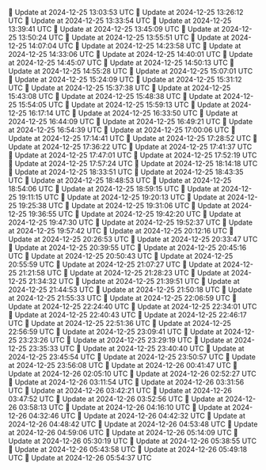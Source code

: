 🔄 Update at 2024-12-25 13:03:53 UTC
🔄 Update at 2024-12-25 13:26:12 UTC
🔄 Update at 2024-12-25 13:33:54 UTC
🔄 Update at 2024-12-25 13:39:41 UTC
🔄 Update at 2024-12-25 13:45:09 UTC
🔄 Update at 2024-12-25 13:50:24 UTC
🔄 Update at 2024-12-25 13:55:51 UTC
🔄 Update at 2024-12-25 14:07:04 UTC
🔄 Update at 2024-12-25 14:23:58 UTC
🔄 Update at 2024-12-25 14:33:06 UTC
🔄 Update at 2024-12-25 14:40:01 UTC
🔄 Update at 2024-12-25 14:45:07 UTC
🔄 Update at 2024-12-25 14:50:13 UTC
🔄 Update at 2024-12-25 14:55:28 UTC
🔄 Update at 2024-12-25 15:07:01 UTC
🔄 Update at 2024-12-25 15:24:09 UTC
🔄 Update at 2024-12-25 15:31:12 UTC
🔄 Update at 2024-12-25 15:37:38 UTC
🔄 Update at 2024-12-25 15:43:08 UTC
🔄 Update at 2024-12-25 15:48:38 UTC
🔄 Update at 2024-12-25 15:54:05 UTC
🔄 Update at 2024-12-25 15:59:13 UTC
🔄 Update at 2024-12-25 16:17:14 UTC
🔄 Update at 2024-12-25 16:33:50 UTC
🔄 Update at 2024-12-25 16:44:09 UTC
🔄 Update at 2024-12-25 16:49:21 UTC
🔄 Update at 2024-12-25 16:54:39 UTC
🔄 Update at 2024-12-25 17:00:06 UTC
🔄 Update at 2024-12-25 17:14:41 UTC
🔄 Update at 2024-12-25 17:28:52 UTC
🔄 Update at 2024-12-25 17:36:22 UTC
🔄 Update at 2024-12-25 17:41:37 UTC
🔄 Update at 2024-12-25 17:47:01 UTC
🔄 Update at 2024-12-25 17:52:19 UTC
🔄 Update at 2024-12-25 17:57:24 UTC
🔄 Update at 2024-12-25 18:14:18 UTC
🔄 Update at 2024-12-25 18:33:51 UTC
🔄 Update at 2024-12-25 18:43:35 UTC
🔄 Update at 2024-12-25 18:48:53 UTC
🔄 Update at 2024-12-25 18:54:06 UTC
🔄 Update at 2024-12-25 18:59:15 UTC
🔄 Update at 2024-12-25 19:11:15 UTC
🔄 Update at 2024-12-25 19:20:13 UTC
🔄 Update at 2024-12-25 19:25:38 UTC
🔄 Update at 2024-12-25 19:31:06 UTC
🔄 Update at 2024-12-25 19:36:55 UTC
🔄 Update at 2024-12-25 19:42:20 UTC
🔄 Update at 2024-12-25 19:47:30 UTC
🔄 Update at 2024-12-25 19:52:37 UTC
🔄 Update at 2024-12-25 19:57:42 UTC
🔄 Update at 2024-12-25 20:12:16 UTC
🔄 Update at 2024-12-25 20:26:53 UTC
🔄 Update at 2024-12-25 20:33:47 UTC
🔄 Update at 2024-12-25 20:39:55 UTC
🔄 Update at 2024-12-25 20:45:16 UTC
🔄 Update at 2024-12-25 20:50:43 UTC
🔄 Update at 2024-12-25 20:55:59 UTC
🔄 Update at 2024-12-25 21:07:27 UTC
🔄 Update at 2024-12-25 21:21:58 UTC
🔄 Update at 2024-12-25 21:28:23 UTC
🔄 Update at 2024-12-25 21:34:32 UTC
🔄 Update at 2024-12-25 21:39:51 UTC
🔄 Update at 2024-12-25 21:44:53 UTC
🔄 Update at 2024-12-25 21:50:18 UTC
🔄 Update at 2024-12-25 21:55:33 UTC
🔄 Update at 2024-12-25 22:06:59 UTC
🔄 Update at 2024-12-25 22:24:40 UTC
🔄 Update at 2024-12-25 22:34:01 UTC
🔄 Update at 2024-12-25 22:40:43 UTC
🔄 Update at 2024-12-25 22:46:17 UTC
🔄 Update at 2024-12-25 22:51:36 UTC
🔄 Update at 2024-12-25 22:56:59 UTC
🔄 Update at 2024-12-25 23:09:41 UTC
🔄 Update at 2024-12-25 23:23:26 UTC
🔄 Update at 2024-12-25 23:29:19 UTC
🔄 Update at 2024-12-25 23:35:33 UTC
🔄 Update at 2024-12-25 23:40:40 UTC
🔄 Update at 2024-12-25 23:45:54 UTC
🔄 Update at 2024-12-25 23:50:57 UTC
🔄 Update at 2024-12-25 23:56:08 UTC
🔄 Update at 2024-12-26 00:41:47 UTC
🔄 Update at 2024-12-26 02:05:10 UTC
🔄 Update at 2024-12-26 02:52:27 UTC
🔄 Update at 2024-12-26 03:11:54 UTC
🔄 Update at 2024-12-26 03:31:56 UTC
🔄 Update at 2024-12-26 03:42:21 UTC
🔄 Update at 2024-12-26 03:47:52 UTC
🔄 Update at 2024-12-26 03:52:56 UTC
🔄 Update at 2024-12-26 03:58:13 UTC
🔄 Update at 2024-12-26 04:16:10 UTC
🔄 Update at 2024-12-26 04:32:46 UTC
🔄 Update at 2024-12-26 04:42:32 UTC
🔄 Update at 2024-12-26 04:48:42 UTC
🔄 Update at 2024-12-26 04:53:48 UTC
🔄 Update at 2024-12-26 04:59:06 UTC
🔄 Update at 2024-12-26 05:14:09 UTC
🔄 Update at 2024-12-26 05:30:19 UTC
🔄 Update at 2024-12-26 05:38:55 UTC
🔄 Update at 2024-12-26 05:43:58 UTC
🔄 Update at 2024-12-26 05:49:18 UTC
🔄 Update at 2024-12-26 05:54:37 UTC
